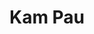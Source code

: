 <!DOCTYPE html>
<html>

<head>
  <meta charset="UTF-8">
  <title>Team Kam Pau</title>
</head>
  
<body>
  <h1>Kam Pau</h1>
</body>

</html>
